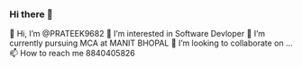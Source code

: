 ### Hi there 👋

<!--
**prateek9682/prateek9682** is a ✨ _special_ ✨ repository because its `README.md` (this file) appears on your GitHub profile.

Here are some ideas to get you started:

- 🔭 I’m currently working on ...
- 🌱 I’m currently learning ...
- 👯 I’m looking to collaborate on ...
- 🤔 I’m looking for help with ...
- 💬 Ask me about ...
- 📫 How to reach me: ...
- 😄 Pronouns: ...
- ⚡ Fun fact: ...
-->

👋 Hi, I’m @PRATEEK9682
👀 I’m interested in Software Devloper
🌱 I’m currently pursuing MCA at MANIT BHOPAL
💞️ I’m looking to collaborate on ...
📫 How to reach me 8840405826
